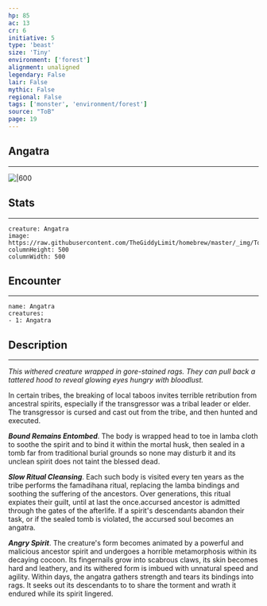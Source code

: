 ```yaml
---
hp: 85
ac: 13
cr: 6
initiative: 5
type: 'beast'    
size: 'Tiny'
environment: ['forest']
alignment: unaligned
legendary: False
lair: False
mythic: False
regional: False
tags: ['monster', 'environment/forest']
source: "ToB"
page: 19
---
```


## Angatra
---

![|600](https://raw.githubusercontent.com/TheGiddyLimit/homebrew/master/_img/ToB/Angatra.webp)

## Stats
---

```statblock
creature: Angatra
image: https://raw.githubusercontent.com/TheGiddyLimit/homebrew/master/_img/ToB/token/Angatra.png
columnHeight: 500
columnWidth: 500
```

## Encounter
---

```encounter-table
name: Angatra
creatures:
- 1: Angatra
```

## Description
---
_This withered creature wrapped in gore-stained rags. They can pull back a tattered hood to reveal glowing eyes hungry with bloodlust._

In certain tribes, the breaking of local taboos invites terrible retribution from ancestral spirits, especially if the transgressor was a tribal leader or elder. The transgressor is cursed and cast out from the tribe, and then hunted and executed.

**_Bound Remains Entombed_**. The body is wrapped head to toe in lamba cloth to soothe the spirit and to bind it within the mortal husk, then sealed in a tomb far from traditional burial grounds so none may disturb it and its unclean spirit does not taint the blessed dead.

**_Slow Ritual Cleansing_**. Each such body is visited every ten years as the tribe performs the famadihana ritual, replacing the lamba bindings and soothing the suffering of the ancestors. Over generations, this ritual expiates their guilt, until at last the once.accursed ancestor is admitted through the gates of the afterlife. If a spirit's descendants abandon their task, or if the sealed tomb is violated, the accursed soul becomes an angatra.

**_Angry Spirit_**. The creature's form becomes animated by a powerful and malicious ancestor spirit and undergoes a horrible metamorphosis within its decaying cocoon. Its fingernails grow into scabrous claws, its skin becomes hard and leathery, and its withered form is imbued with unnatural speed and agility. Within days, the angatra gathers strength and tears its bindings into rags. It seeks out its descendants to to share the torment and wrath it endured while its spirit lingered.






